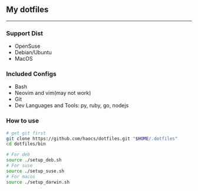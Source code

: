 ## My dotfiles 
---

### Support Dist
* OpenSuse
* Debian/Ubuntu
* MacOS

### Included Configs
* Bash
* Neovim and vim(may not work)
* Git
* Dev Languages and Tools: py, ruby, go, nodejs

### How to use
``` bash
# get git first
git clone https://github.com/haocs/dotfiles.git "$HOME/.dotfiles"
cd dotfiles/bin

# For deb
source ./setup_deb.sh
# For suse
source ./setup_suse.sh
# For macos
source ./setup_darwin.sh
```


